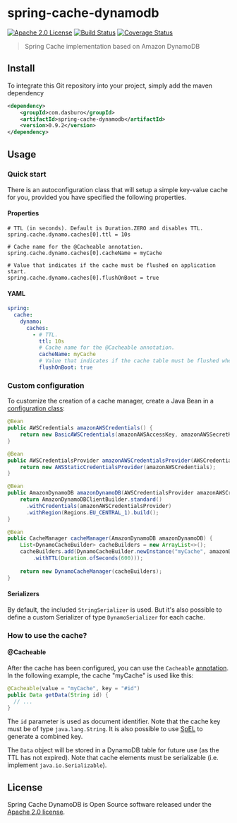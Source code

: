 # spring-cache-dynamodb

[![Apache 2.0 License][license-image]][license-url]
[![Build Status][travis-image]][travis-url]
[![Coverage Status][coveralls-image]][coveralls-url]

> Spring Cache implementation based on Amazon DynamoDB

## Install

To integrate this Git repository into your project, simply add the maven dependency

```xml
<dependency>
    <groupId>com.dasburo</groupId>
    <artifactId>spring-cache-dynamodb</artifactId>
    <version>0.9.2</version>
</dependency>
```

## Usage

### Quick start

There is an autoconfiguration class that will setup a simple key-value cache for you, provided you have specified the following properties.

#### Properties

```properties
# TTL (in seconds). Default is Duration.ZERO and disables TTL.
spring.cache.dynamo.caches[0].ttl = 10s

# Cache name for the @Cacheable annotation.
spring.cache.dynamo.caches[0].cacheName = myCache

# Value that indicates if the cache must be flushed on application start.
spring.cache.dynamo.caches[0].flushOnBoot = true
```

#### YAML

```yaml
spring:
  cache:
    dynamo:
      caches:
        - # TTL.
          ttl: 10s
          # Cache name for the @Cacheable annotation.
          cacheName: myCache
          # Value that indicates if the cache table must be flushed when the application starts.
          flushOnBoot: true
```

### Custom configuration

To customize the creation of a cache manager, create a Java Bean in a [configuration class](http://docs.spring.io/spring-boot/docs/current/reference/html/using-boot-configuration-classes.html):

```java
@Bean
public AWSCredentials amazonAWSCredentials() {
    return new BasicAWSCredentials(amazonAWSAccessKey, amazonAWSSecretKey);
}

@Bean
public AWSCredentialsProvider amazonAWSCredentialsProvider(AWSCredentials amazonAWSCredentials) {
    return new AWSStaticCredentialsProvider(amazonAWSCredentials);
}

@Bean
public AmazonDynamoDB amazonDynamoDB(AWSCredentialsProvider amazonAWSCredentialsProvider) {
    return AmazonDynamoDBClientBuilder.standard()
      .withCredentials(amazonAWSCredentialsProvider)
      .withRegion(Regions.EU_CENTRAL_1).build();
}

@Bean
public CacheManager cacheManager(AmazonDynamoDB amazonDynamoDB) {
    List<DynamoCacheBuilder> cacheBuilders = new ArrayList<>();
    cacheBuilders.add(DynamoCacheBuilder.newInstance("myCache", amazonDynamoDB)
        .withTTL(Duration.ofSeconds(600)));
      
    return new DynamoCacheManager(cacheBuilders);
}
```

#### Serializers

By default, the included `StringSerializer` is used. But it's also possible to define a custom Serializer 
of type `DynamoSerializer` for each cache. 

### How to use the cache?

#### @Cacheable

After the cache has been configured, you can use the `Cacheable` [annotation](http://docs.spring.io/spring/docs/current/spring-framework-reference/html/cache.html). 
In the following example, the cache "myCache" is used like this:

```java
@Cacheable(value = "myCache", key = "#id")
public Data getData(String id) {
  // ...
}
```

The `id` parameter is used as document identifier. 
Note that the cache key must be of type `java.lang.String`.
It is also possible to use [SpEL](https://docs.spring.io/spring/docs/current/spring-framework-reference/core.html#expressions-beandef-annotation-based) to generate a combined key.

The `Data` object will be stored in a DynamoDB table for future use (as the TTL has not expired). 
Note that cache elements must be serializable (i.e. implement `java.io.Serializable`).

## License

Spring Cache DynamoDB is Open Source software released under the [Apache 2.0 license](https://www.apache.org/licenses/LICENSE-2.0.html).

[license-image]: https://img.shields.io/badge/license-Apache%202-blue.svg
[license-url]: http://www.apache.org/licenses/LICENSE-2.0
[travis-image]: https://travis-ci.com/bad-opensource/spring-cache-dynamodb.svg?branch=master
[travis-url]: https://travis-ci.com/bad-opensource/spring-cache-dynamodb
[coveralls-image]: https://coveralls.io/repos/github/bad-opensource/spring-cache-dynamodb/badge.svg
[coveralls-url]: https://coveralls.io/github/bad-opensource/spring-cache-dynamodb

